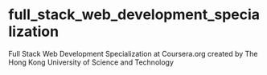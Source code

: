 # full_stack_web_development_specialization
Full Stack Web Development Specialization at Coursera.org created by The Hong Kong University of Science and Technology
